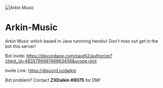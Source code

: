 ![Arkin Music](https://images-ext-2.discordapp.net/external/FbS85GtoF-3hVw0LFLJeFiIm3VRT1MFSlDORiNN-q5g/%3Fsize%3D1024/https/cdn.discordapp.com/avatars/483579699746963456/e664571047a22e4cbdeec38d123b6bc8.png?width=551&height=551)

# Arkin-Music
Arkin Music which based in Java runnning heroku! Don't miss out get in the bot this server!

Bot invite:
https://discordapp.com/oauth2/authorize?client_id=483579699746963456&scope=bot

Invite Link:
https://discord.io/daikin

Bot problem? Contact **ZXDaikin #8075** for DM!
